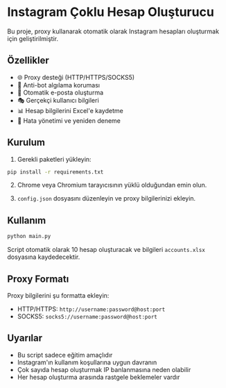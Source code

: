 # Instagram Çoklu Hesap Oluşturucu

Bu proje, proxy kullanarak otomatik olarak Instagram hesapları oluşturmak için geliştirilmiştir.

## Özellikler

- 🌐 Proxy desteği (HTTP/HTTPS/SOCKS5)
- 🤖 Anti-bot algılama koruması
- 📧 Otomatik e-posta oluşturma
- 🎭 Gerçekçi kullanıcı bilgileri
- 📊 Hesap bilgilerini Excel'e kaydetme
- 🔄 Hata yönetimi ve yeniden deneme

## Kurulum

1. Gerekli paketleri yükleyin:
```bash
pip install -r requirements.txt
```

2. Chrome veya Chromium tarayıcısının yüklü olduğundan emin olun.

3. `config.json` dosyasını düzenleyin ve proxy bilgilerinizi ekleyin.

## Kullanım

```bash
python main.py
```

Script otomatik olarak 10 hesap oluşturacak ve bilgileri `accounts.xlsx` dosyasına kaydedecektir.

## Proxy Formatı

Proxy bilgilerini şu formatta ekleyin:
- HTTP/HTTPS: `http://username:password@host:port`
- SOCKS5: `socks5://username:password@host:port`

## Uyarılar

- Bu script sadece eğitim amaçlıdır
- Instagram'ın kullanım koşullarına uygun davranın
- Çok sayıda hesap oluşturmak IP banlanmasına neden olabilir
- Her hesap oluşturma arasında rastgele beklemeler vardır